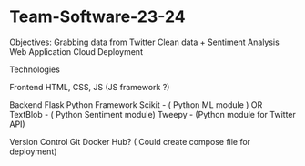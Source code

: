 # Team-Software-23-24

Objectives:
Grabbing data from Twitter
Clean data + Sentiment Analysis 
Web Application
Cloud Deployment

Technologies

Frontend
HTML, CSS, JS
(JS framework ?)

Backend
Flask Python Framework
Scikit - ( Python ML module )
OR TextBlob - ( Python Sentiment module)
Tweepy - (Python module for Twitter API)

Version Control
Git 
Docker Hub? ( Could create compose file for deployment)
